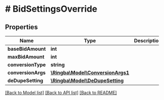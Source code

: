 # # BidSettingsOverride

## Properties

Name | Type | Description | Notes
------------ | ------------- | ------------- | -------------
**baseBidAmount** | **int** |  |
**maxBidAmount** | **int** |  |
**conversionType** | **string** |  |
**conversionArgs** | [**\Ringba\Model\ConversionArgs1**](ConversionArgs1.md) |  |
**deDupeSetting** | [**\Ringba\Model\DeDupeSetting**](DeDupeSetting.md) |  |

[[Back to Model list]](../../README.md#models) [[Back to API list]](../../README.md#endpoints) [[Back to README]](../../README.md)
